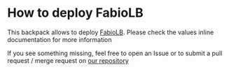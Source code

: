 # How to deploy FabioLB

This backpack allows to deploy [FabioLB](http://fabiolb.net/).
Please check the values inline documentation for more information

If you see something missing, feel free to open an Issue or to submit a 
pull request / merge request on [our repository](http://gitlab.com/Qm64/backpack)
